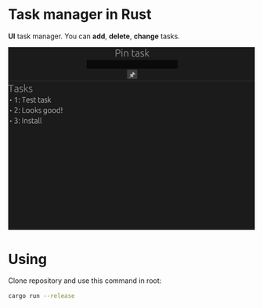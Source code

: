 # Task manager in Rust
**UI** task manager. You can **add**, **delete**, **change** tasks.

![UI preview](/assets//images/task-manager.png)

# Using
Clone repository and use this command in root:
```bash
cargo run --release
```
